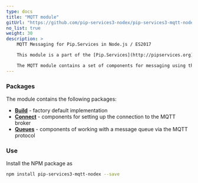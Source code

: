 ```yaml
---
type: docs
title: "MQTT module"
gitUrl: "https://github.com/pip-services3-nodex/pip-services3-mqtt-nodex"
no_list: true
weight: 30
description: > 
    MQTT Messaging for Pip.Services in Node.js / ES2017  

    This module is a part of the [Pip.Services](http://pipservices.org) polyglot microservices toolkit.  

    The MQTT module contains a set of components for messaging using the Mqtt protocol. Contains the implementation of the components   for working with messages: MqttMessageQueue, MqttConnectionResolver.
---
```


### Packages

The module contains the following packages:
- [**Build**](build) - factory default implementation
- [**Connect**](connect) - components for setting up the connection to the MQTT broker
- [**Queues**](queues) - components of working with a message queue via the MQTT protocol


### Use

Install the NPM package as
```bash
npm install pip-services3-mqtt-nodex --save
```
